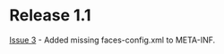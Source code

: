 # Release 1.1 #

[Issue 3](https://code.google.com/p/jsf-sheet/issues/detail?id=3) - Added missing faces-config.xml to META-INF.